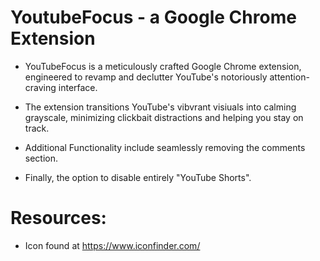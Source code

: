 # YoutubeFocus - a Google Chrome Extension
* YouTubeFocus is a meticulously crafted Google Chrome extension, engineered to revamp and declutter YouTube's notoriously attention-craving interface.

* The extension transitions YouTube's vibvrant visiuals into calming grayscale, minimizing clickbait distractions and helping you stay on track.
* Additional Functionality include seamlessly removing the comments section.
* Finally, the option to disable entirely "YouTube Shorts". 

# Resources: 

* Icon found at https://www.iconfinder.com/

